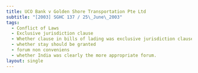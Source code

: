 ```yaml
---
title: UCO Bank v Golden Shore Transportation Pte Ltd
subtitle: "[2003] SGHC 137 / 25\_June\_2003"
tags:
  - Conflict of Laws
  - Exclusive jurisdiction clause
  - Whether clause in bills of lading was exclusive jurisdiction clause
  - whether stay should be granted
  - forum non conveniens
  - whether India was clearly the more appropriate forum.
layout: single
---
```


